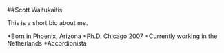 ##Scott Waitukaitis

This is a short bio about me.

*Born in Phoenix, Arizona
*Ph.D. Chicago 2007
*Currently working in the Netherlands
*Accordionista
